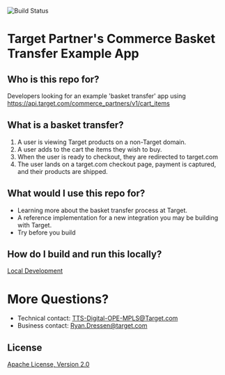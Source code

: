 ![Build Status](https://github.com/target/cartster/workflows/Node.js%20CI/badge.svg?branch=master)

# Target Partner's Commerce Basket Transfer Example App

## Who is this repo for?
Developers looking for an example 'basket transfer' app using https://api.target.com/commerce_partners/v1/cart_items

## What is a basket transfer?
1. A user is viewing Target products on a non-Target domain.
2. A user adds to the cart the items they wish to buy.
3. When the user is ready to checkout, they are redirected to target.com 
4. The user lands on a target.com checkout page, payment is captured, and their products are shipped.

## What would I use this repo for?
* Learning more about the basket transfer process at Target.
* A reference implementation for a new integration you may be building with Target.
* Try before you build

## How do I build and run this locally?
[Local Development](LOCAL.md)

# More Questions?
* Technical contact: TTS-Digital-OPE-MPLS@Target.com
* Business contact: Ryan.Dressen@target.com

## License
[Apache License, Version 2.0](LICENSE.md)
